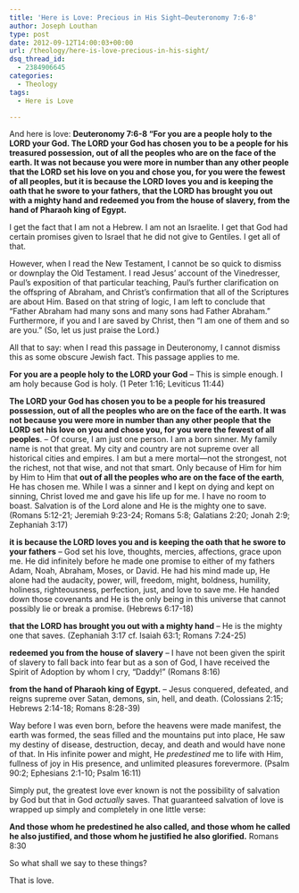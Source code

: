 ```yaml
---
title: 'Here is Love: Precious in His Sight—Deuteronomy 7:6-8'
author: Joseph Louthan
type: post
date: 2012-09-12T14:00:03+00:00
url: /theology/here-is-love-precious-in-his-sight/
dsq_thread_id:
  - 2384906645
categories:
  - Theology
tags:
  - Here is Love

---
```

And here is love: **Deuteronomy 7:6-8 “For you are a people holy to the LORD your God. The LORD your God has chosen you to be a people for his treasured possession, out of all the peoples who are on the face of the earth. It was not because you were more in number than any other people that the LORD set his love on you and chose you, for you were the fewest of all peoples, but it is because the LORD loves you and is keeping the oath that he swore to your fathers, that the LORD has brought you out with a mighty hand and redeemed you from the house of slavery, from the hand of Pharaoh king of Egypt.**

I get the fact that I am not a Hebrew. I am not an Israelite. I get that God had certain promises given to Israel that he did not give to Gentiles. I get all of that.

However, when I read the New Testament, I cannot be so quick to dismiss or downplay the Old Testament. I read Jesus’ account of the Vinedresser, Paul’s exposition of that particular teaching, Paul’s further clarification on the offspring of Abraham, and Christ’s confirmation that all of the Scriptures are about Him. Based on that string of logic, I am left to conclude that “Father Abraham had many sons and many sons had Father Abraham.” Furthermore, if you and I are saved by Christ, then “I am one of them and so are you.” (So, let us just praise the Lord.)

All that to say: when I read this passage in Deuteronomy, I cannot dismiss this as some obscure Jewish fact. This passage applies to me.

**For you are a people holy to the LORD your God** &#8211; This is simple enough. I am holy because God is holy. (1 Peter 1:16; Leviticus 11:44)

**The LORD your God has chosen you to be a people for his treasured possession, out of all the peoples who are on the face of the earth. It was not because you were more in number than any other people that the LORD set his love on you and chose you, for you were the fewest of all peoples**. &#8211; Of course, I am just one person. I am a born sinner. My family name is not that great. My city and country are not supreme over all historical cities and empires. I am but a mere mortal—not the strongest, not the richest, not that wise, and not that smart. Only because of Him for him by Him to Him that **out of all the peoples who are on the face of the earth**, He has chosen me. While I was a sinner and I kept on dying and kept on sinning, Christ loved me and gave his life up for me. I have no room to boast. Salvation is of the Lord alone and He is the mighty one to save. (Romans 5:12-21; Jeremiah 9:23-24; Romans 5:8; Galatians 2:20; Jonah 2:9; Zephaniah 3:17)

**it is because the LORD loves you and is keeping the oath that he swore to your fathers** – God set his love, thoughts, mercies, affections, grace upon me. He did infinitely before he made one promise to either of my fathers Adam, Noah, Abraham, Moses, or David. He had his mind made up, He alone had the audacity, power, will, freedom, might, boldness, humility, holiness, righteousness, perfection, just, and love to save me. He handed down those covenants and He is the only being in this universe that cannot possibly lie or break a promise. (Hebrews 6:17-18)

**that the LORD has brought you out with a mighty hand** – He is the mighty one that saves. (Zephaniah 3:17 cf. Isaiah 63:1; Romans 7:24-25)

**redeemed you from the house of slavery** – I have not been given the spirit of slavery to fall back into fear but as a son of God, I have received the Spirit of Adoption by whom I cry, “Daddy!” (Romans 8:16)

**from the hand of Pharaoh king of Egypt.** – Jesus conquered, defeated, and reigns supreme over Satan, demons, sin, hell, and death. (Colossians 2:15; Hebrews 2:14-18; Romans 8:28-39)

Way before I was even born, before the heavens were made manifest, the earth was formed, the seas filled and the mountains put into place, He saw my destiny of disease, destruction, decay, and death and would have none of that. In His infinite power and might, He _predestined_ me to life with Him, fullness of joy in His presence, and unlimited pleasures forevermore. (Psalm 90:2; Ephesians 2:1-10; Psalm 16:11)

Simply put, the greatest love ever known is not the possibility of salvation by God but that in God _actually_ saves. That guaranteed salvation of love is wrapped up simply and completely in one little verse:

**And those whom he predestined he also called, and those whom he called he also justified, and those whom he justified he also glorified.** Romans 8:30

So what shall we say to these things?

That is love.